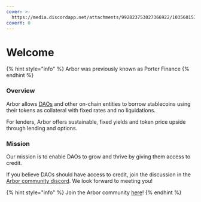 ```yaml
---
cover: >-
  https://media.discordapp.net/attachments/992823753027366922/1035601535759028285/580225345_sprawling_fantasy_library_with_bulbous_architecture__balconies__arches__grand_windows_and_domes__int-1-transformed.png?width=1410&height=793
coverY: 0
---
```


# Welcome

{% hint style="info" %}
Arbor was previously known as Porter Finance
{% endhint %}

### Overview

Arbor allows [DAOs](https://ethereum.org/en/dao/) and other on-chain entities to borrow stablecoins using their tokens as collateral with fixed rates and no liquidations.

For lenders, Arbor offers sustainable, fixed yields and token price upside through lending and options.

### Mission

Our mission is to enable DAOs to grow and thrive by giving them access to credit.

If you believe DAOs should have access to credit, join the discussion in the [Arbor community discord](https://discord.com/invite/facdBD3ZtA). We look forward to meeting you!

{% hint style="info" %}
Join the Arbor community [here](https://discord.com/invite/facdBD3ZtA)!
{% endhint %}
